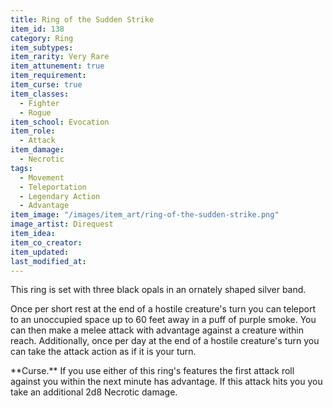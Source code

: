 ```yaml
---
title: Ring of the Sudden Strike
item_id: 138
category: Ring
item_subtypes:
item_rarity: Very Rare
item_attunement: true
item_requirement:
item_curse: true
item_classes:
  - Fighter
  - Rogue
item_school: Evocation
item_role:
  - Attack
item_damage:
  - Necrotic
tags:
  - Movement
  - Teleportation
  - Legendary Action
  - Advantage
item_image: "/images/item_art/ring-of-the-sudden-strike.png"
image_artist: Direquest
item_idea:
item_co_creator:
item_updated:
last_modified_at:
---
```


This ring is set with three black opals in an ornately shaped silver band.

Once per short rest at the end of a hostile creature's turn you can teleport to an unoccupied space up to 60 feet away in a puff of purple smoke. You can then make a melee attack with advantage against a creature within reach.
Additionally, once per day at the end of a hostile creature's turn you can take the attack action as if it is your turn.

<!--excerpt-->
<div class="curse">
**Curse.** If you use either of this ring's features the first attack roll against you within the next minute has advantage. If this attack hits you you take an additional 2d8 Necrotic damage.
</div>
